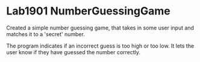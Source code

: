 # Lab1901 NumberGuessingGame

Created a simple number guessing game, that takes in some user input and matches it to a 'secret' number.

The program indicates if an incorrect guess is too high or too low. It lets the user know if they have guessed the number correctly.

